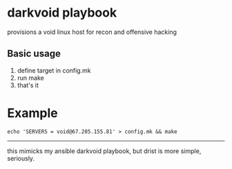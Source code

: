 # darkvoid playbook
provisions a void linux host for recon and offensive hacking  

## Basic usage
1. define target in config.mk
2. run make
3. that's it

# Example
```
echo 'SERVERS = void@67.205.155.81' > config.mk && make
```

--- 

this mimicks my ansible darkvoid playbook, but drist is more simple, seriously.  
